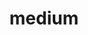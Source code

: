 ---
blog: https://medium.com/3minread
codehost: https://github.com/medium
colors:
- '#00AB6C'
facebook: https://www.facebook.com/medium
guide: https://medium.design/logos-and-brand-guidelines-f1a01a733592
images:
- medium-tile.svg
- medium-ar21.svg
- medium-icon.svg
logohandle: medium
sort: medium
tags:
- blogging
title: medium
twitter: https://x.com/medium
website: https://medium.com/
wikipedia: https://en.wikipedia.org/wiki/Medium_(website)
---